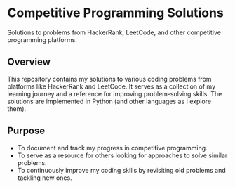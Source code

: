 # Competitive Programming Solutions
Solutions to problems from HackerRank, LeetCode, and other competitive programming platforms.

## Overview
This repository contains my solutions to various coding problems from platforms like HackerRank and LeetCode. It serves as a collection of my learning journey and a reference for improving problem-solving skills. The solutions are implemented in Python (and other languages as I explore them).

## Purpose
- To document and track my progress in competitive programming.
- To serve as a resource for others looking for approaches to solve similar problems.
- To continuously improve my coding skills by revisiting old problems and tackling new ones.
